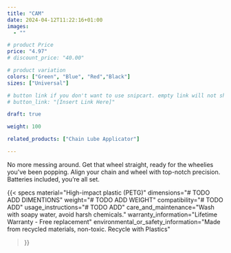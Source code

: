 ```yaml
---
title: "CAM"
date: 2024-04-12T11:22:16+01:00
images:
  - ""

# product Price
price: "4.97"
# discount_price: "40.00"

# product variation
colors: ["Green", "Blue", "Red","Black"]
sizes: ["Universal"]

# button link if you don't want to use snipcart. empty link will not show button
# button_link: "[Insert Link Here]"

draft: true

weight: 100

related_products: ["Chain Lube Applicator"]

---
```


No more messing around. Get that wheel straight, ready for the wheelies you've been popping. Align your chain and wheel with top-notch precision. Batteries included, you’re all set.

{{< specs
    material="High-impact plastic (PETG)"
    dimensions="# TODO ADD DIMENTIONS"
    weight="# TODO ADD WEIGHT"
    compatibility="# TODO ADD"
    usage_instructions="# TODO ADD"
    care_and_maintenance="Wash with soapy water, avoid harsh chemicals."
    warranty_information="Lifetime Warranty - Free replacement"
    environmental_or_safety_information="Made from recycled materials, non-toxic. Recycle with Plastics"
>}}
